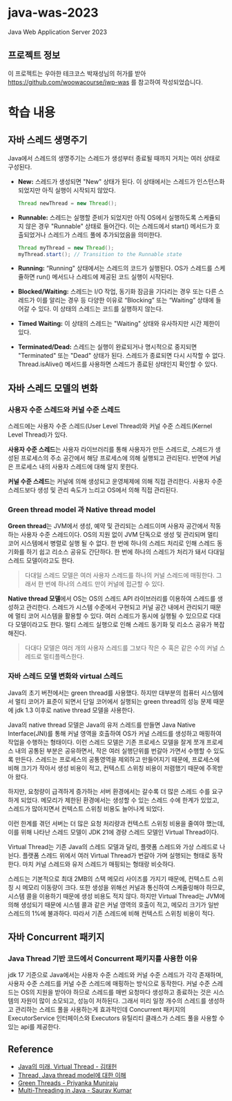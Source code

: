 # java-was-2023

Java Web Application Server 2023

## 프로젝트 정보 

이 프로젝트는 우아한 테크코스 박재성님의 허가를 받아 https://github.com/woowacourse/jwp-was 
를 참고하여 작성되었습니다.


# 학습 내용

## 자바 스레드 생명주기

Java에서 스레드의 생명주기는 스레드가 생성부터 종료될 때까지 거치는 여러 상태로 구성된다.

- **New:** 스레드가 생성되면 "New" 상태가 된다. 이 상태에서는 스레드가 인스턴스화되었지만 아직 실행이 시작되지 않았다.
    
    ```java
    Thread newThread = new Thread();
    ```
    
- **Runnable:** 스레드는 실행할 준비가 되었지만 아직 OS에서 실행하도록 스케쥴되지 않은 경우 "Runnable" 상태로 들어간다. 이는 스레드에서 start() 메서드가 호출되었거나 스레드가 스레드 풀에 추가되었음을 의미한다.
    
    ```java
    Thread myThread = new Thread();
    myThread.start(); // Transition to the Runnable state
    ```
    
- **Running:** “Running" 상태에서는 스레드의 코드가 실행된다. OS가 스레드를 스케쥴하면 run() 메서드나 스레드에 제공된 코드 실행이 시작된다.
- **Blocked/Waiting:** 스레드는 I/O 작업, 동기화 잠금을 기다리는 경우 또는 다른 스레드가 이를 알리는 경우 등 다양한 이유로 “Blocking” 또는 “Waiting” 상태에 들어갈 수 있다. 이 상태의 스레드는 코드를 실행하지 않는다.
- **Timed Waiting:** 이 상태의 스레드는 "Waiting" 상태와 유사하지만 시간 제한이 있다.
- **Terminated/Dead:** 스레드는 실행이 완료되거나 명시적으로 중지되면 "Terminated" 또는 "Dead" 상태가 된다. 스레드가 종료되면 다시 시작할 수 없다. Thread.isAlive() 메서드를 사용하면 스레드가 종료된 상태인지 확인할 수 있다.

## 자바 스레드 모델의 변화

### 사용자 수준 스레드와 커널 수준 스레드

스레드에는 사용자 수준 스레드(User Level Thread)와 커널 수준 스레드(Kernel Level Thread)가 있다.

**사용자 수준 스레드**는 사용자 라이브러리를 통해 사용자가 만든 스레드로, 스레드가 생성된 프로세스의 주소 공간에서 해당 프로세스에 의해 실행되고 관리된다. 반면에 커널은 프로세스 내의 사용자 스레드에 대해 알지 못한다.

**커널 수준 스레드**는 커널에 의해 생성되고 운영체제에 의해 직접 관리한다. 사용자 수준 스레드보다 생성 및 관리 속도가 느리고 OS에서 의해 직접 관리된다.

### Green thread model 과 Native thread model

**Green thread**는 JVM에서 생성, 예약 및 관리되는 스레드이며 사용자 공간에서 작동하는 사용자 수준 스레드이다. OS의 지원 없이 JVM 단독으로 생성 및 관리되며 멀티 코어 시스템에서 병렬로 실행 될 수 없다. 한 번에 하나의 스레드 처리로 인해 스레드 동기화를 하기 쉽고 리소스 공유도 간단하다. 한 번에 하나의 스레드가 처리가 돼서 다대일 스레드 모델이라고도 한다.

> 다대일 스레드 모델은 여러 사용자 스레드를 하나의 커널 스레드에 매핑한다. 그래서 한 번에 하나의 스레드 만이 커널에 접근할 수 있다.


**Native thread 모델**에서 OS는 OS의 스레드 API 라이브러리를 이용하여 스레드를 생성하고 관리한다. 스레드가 시스템 수준에서 구현되고 커널 공간 내에서 관리되기 때문에 멀티 코어 시스템을 활용할 수 있다. 여러 스레드가 동시에 실행될 수 있으므로 다대다 모델이라고도 한다. 멀티 스레드 실행으로 인해 스레드 동기화 및 리소스 공유가 복잡해진다.

> 다대다 모델은 여러 개의 사용자 스레드를 그보다 작은 수 혹은 같은 수의 커널 스레드로 멀티플렉스한다.

### 자바 스레드 모델 변화와 virtual 스레드

Java의 초기 버전에서는 green thread를 사용했다. 하지만 대부분의 컴퓨터 시스템에서 멀티 코어가 표준이 되면서 단일 코어에서 실행되는 green thread의 성능 문제 때문에 jdk 1.3 이후로 native thread 모델을 사용한다.

Java의 native thread 모델은 Java의 유저 스레드를 만들면 Java Native Interface(JNI)를 통해 커널 영역을 호출하여 OS가 커널 스레드를 생성하고 매핑하여 작업을 수행하는 형태이다. 이런 스레드 모델은 기존 프로세스 모델을 잘게 쪼개 프로세스 내의 공통된 부분은 공유하면서, 작은 여러 실행단위를 번갈아 가면서 수행할 수 있도록 만든다. 스레드는 프로세스의 공통영역을 제외하고 만들어지기 때문에, 프로세스에 비해 크기가 작아서 생성 비용이 적고, 컨텍스트 스위칭 비용이 저렴했기 때문에 주목받아 왔다.

하지만, 요청량이 급격하게 증가하는 서버 환경에서는 갈수록 더 많은 스레드 수를 요구하게 되었다. 메모리가 제한된 환경에서는 생성할 수 있는 스레드 수에 한계가 있었고, 스레드가 많아지면서 컨텍스트 스위칭 비용도 늘어나게 되었다.

이런 한계를 겪던 서버는 더 많은 요청 처리량과 컨텍스트 스위칭 비용을 줄여야 했는데, 이를 위해 나타난 스레드 모델이 JDK 21에 경량 스레드 모델인 Virtual Thread이다.

Virtual Thread는 기존 Java의 스레드 모델과 달리, 플랫폼 스레드와 가상 스레드로 나뉜다. 플랫폼 스레드 위에서 여러 Virtual Thread가 번갈아 가며 실행되는 형태로 동작한다. 마치 커널 스레드와 유저 스레드가 매핑되는 형태랑 비슷하다.

스레드는 기본적으로 최대 2MB의 스택 메모리 사이즈를 가지기 때문에, 컨텍스트 스위칭 시 메모리 이동량이 크다. 또한 생성을 위해선 커널과 통신하여 스케줄링해야 하므로, 시스템 콜을 이용하기 때문에 생성 비용도 적지 않다. 하지만 Virtual Thread는 JVM에 의해 생성되기 때문에 시스템 콜과 같은 커널 영역의 호출이 적고, 메모리 크기가 일반 스레드의 1%에 불과하다. 따라서 기존 스레드에 비해 컨텍스트 스위칭 비용이 적다.

## 자바 Concurrent 패키지

### Java Thread 기반 코드에서 Concurrent 패키지를 사용한 이유

jdk 17 기준으로 Java에서는 사용자 수준 스레드와 커널 수준 스레드가 각각 존재하며, 사용자 수준 스레드를  커널 수준 스레드에 매핑하는 방식으로 동작한다. 커널 수준 스레드는 OS의 지원을 받아야 하므로 스레드를 매번 요청마다 생성하고 종료하는 것은 시스템의 자원이 많이 소모되고, 성능이 저하된다. 그래서 미리 일정 개수의 스레드를 생성하고 관리하는 스레드 풀을 사용하는게 효과적인데 Concurrent 패키지의 ExecutorService 인터페이스와 Executors 유틸리티 클래스가 스레드 풀을 사용할 수 있는 api를 제공한다.

## Reference
- [Java의 미래, Virtual Thread - 김태헌](https://techblog.woowahan.com/15398/)
- [Thread, Java thread model에 대한 이해](https://e-una.tistory.com/70)
- [Green Threads - Priyanka Muniraju](https://priyankamuniraju.medium.com/green-threads-a1f86df8e37a)
- [Multi-Threading in Java - Saurav Kumar](https://tipsontech.medium.com/multi-threading-in-java-b33620ce7b0a)
